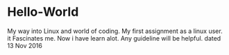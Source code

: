 # Hello-World
My way into Linux and world of coding.
My first assignment as a linux user. it Fascinates me. Now i have learn alot. Any guideline will be helpful.
dated 13 Nov 2016
